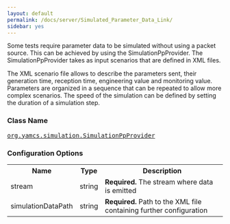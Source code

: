 ```yaml
---
layout: default
permalink: /docs/server/Simulated_Parameter_Data_Link/
sidebar: yes
---
```


Some tests require parameter data to be simulated without using a packet source. This can be achieved by using the SimulationPpProvider. The SimulationPpProvider takes as input scenarios that are defined in XML files.

The XML scenario file allows to describe the parameters sent, their generation time, reception time, engineering value and monitoring value. Parameters are organized in a sequence that can be repeated to allow more complex scenarios. The speed of the simulation can be defined by setting the duration of a simulation step.

### Class Name
[<tt>org.yamcs.simulation.SimulationPpProvider</tt>](https://www.yamcs.org/yamcs/javadoc/org/yamcs/simulation/SimulationPpProvider.html)

### Configuration Options

<table class="inline">
  <tr>
    <th>Name</th>
    <th>Type</th>
    <th>Description</th>
  </tr>
  <tr>
    <td class="code">stream</td>
    <td class="code">string</td>
    <td><b>Required.</b> The stream where data is emitted</td>
  </tr>
  <tr>
    <td class="code">simulationDataPath</td>
    <td class="code">string</td>
    <td><b>Required.</b> Path to the XML file containing further configuration</td>
  </tr>
</table>
